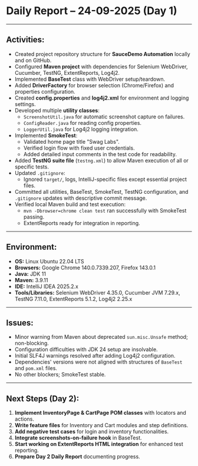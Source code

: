 # Daily Report – 24-09-2025 (Day 1)

---

## Activities:
- Created project repository structure for **SauceDemo Automation** locally and on GitHub.
- Configured **Maven project** with dependencies for Selenium WebDriver, Cucumber, TestNG, ExtentReports, Log4j2.
- Implemented **BaseTest** class with WebDriver setup/teardown.
- Added **DriverFactory** for browser selection (Chrome/Firefox) and properties configuration.
- Created **config.properties** and **log4j2.xml** for environment and logging settings.
- Developed multiple **utility classes**:
    - `ScreenshotUtil.java` for automatic screenshot capture on failures.
    - `ConfigReader.java` for reading config properties.
    - `LoggerUtil.java` for Log4j2 logging integration.
- Implemented **SmokeTest**:
    - Validated home page title "Swag Labs".
    - Verified login flow with fixed user credentials.
    - Added detailed input comments in the test code for readability.
- Added **TestNG suite file** (`testng.xml`) to allow Maven execution of all or specific tests.
- Updated `.gitignore`:
    - Ignored `target/`, logs, IntelliJ-specific files except essential project files.
- Committed all utilities, BaseTest, SmokeTest, TestNG configuration, and `.gitignore` updates with descriptive commit message.
- Verified local Maven build and test execution:
    - `mvn -Dbrowser=chrome clean test` ran successfully with SmokeTest passing.
    - ExtentReports ready for integration in reporting.

---

## Environment:
- **OS:** Linux Ubuntu 22.04 LTS
- **Browsers:** Google Chrome 140.0.7339.207, Firefox 143.0.1
- **Java:** JDK 11
- **Maven:** 3.9.11
- **IDE:** IntelliJ IDEA 2025.2.x
- **Tools/Libraries:** Selenium WebDriver 4.35.0, Cucumber JVM 7.29.x, TestNG 7.11.0, ExtentReports 5.1.2, Log4j2 2.25.x

---

## Issues:
- Minor warning from Maven about deprecated `sun.misc.Unsafe` method; non-blocking.
- Configuration difficulties with JDK 24 setup are insolvable.
- Initial SLF4J warnings resolved after adding Log4j2 configuration.
- Dependencies' versions were not aligned with structures of `BaseTest` and `pom.xml` files.
- No other blockers; SmokeTest stable.

---

## Next Steps (Day 2):
1. **Implement InventoryPage & CartPage POM classes** with locators and actions.
2. **Write feature files** for Inventory and Cart modules and step definitions.
3. **Add negative test cases** for login and inventory functionalities.
4. **Integrate screenshots-on-failure hook** in BaseTest.
5. **Start working on ExtentReports HTML integration** for enhanced test reporting.
6. **Prepare Day 2 Daily Report** documenting progress.
